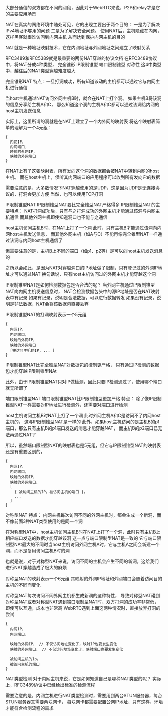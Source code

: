 大部分通信的双方都在不同的网段，因此对于WebRTC来说，P2P和relay才是它的主要应用场景

NAT在真实的网络环境中随处可见，它的出现主要出于两个目的：
一是为了解决IPv4地址不够用的问题
二是为了解决安全问题。
  使用NAT后，主机隐藏在内网，这样黑客就很难访问到内网主机
  从而达到保护内网主机的目的
  
NAT就是一种地址映射技术，它在内网地址与外网地址之间建立了映射关系

RFC3489和RFC5389就是最重要的两份NAT穿越的协议文档
在RFC3489协议中，将NAT分成4种类型，
  完全锥形
  IP限制锥型
  端口限制锥型
  对称性
这4中类型中，越往后的NAT类型穿越难度越大

完全锥形NAT
  特点：一旦打洞成功，所有知道该动的主机都可以通过它与内网主机进行通信
  
  当host主机通过NAT访问外网主机B时，就会在NAT上打个洞。
  如果主机B将该洞的信息分享给主机A和C，
  那么知道这个洞的主机A和C都可以通过该洞给内网的host主机发送信息
  
  实际上，这里所谓的洞就是在NAT上建立了一个内外网的映射表
  将这个映射表简单的理解为一个4元组：
  ```js
  {
    内网IP，
    内网端口,
    映射的外网IP,
    映射的外网端口
  }
  ```
  在NAT上有了这张映射表，所有发向这个洞的数据都会被NAT中转到内网的host主机。
  而在host主机上，侦听其内网端口的应用程序可以收到所有发向它的数据
  
  需要注意的是，大多数情况下NAT穿越使用的是UDP，这是因为UDP是无连接协议的，打洞会更加方便
  当然，也可以使用TCP打洞

IP限制锥型NAT
  IP限制锥型NAT要比完全锥型NAT严格得多
  IP限制锥型NAT的主要特点：
    NAT打洞成功后，只有与之打洞成功的外网主机才能通过该洞与内网主机通信
    而其他外网主机即使知道洞口也不能与之通信
    
  host主机访问主机B时，在NAT上打了一个洞
  此时，只有主机B才能通过该洞向内网host主机发送信息，
  而其他外网主机（如A与C）不能再像完全锥型NAT一样通过该洞与内网host主机通信了
  
  但需要注意的是，主机B上不同的端口（如p1、p2等）是可以向host主机发送消息的
  
  之所以会如此，是因为NAT对穿越洞口的IP地址做了限制，只有登记过的外网IP地址才可以通过NAT
  换句话说，只有host主机访问过的外网主机才能穿越这个洞
  
  IP限制锥型NAT是如何检测数据包是否合法的呢？
  当外网主机通过IP限制锥型NAT向内网主机发送信息时，
  NAT会检测数据包头中的源IP地址是否在NAT映射表中有记录
  如果有记录，说明是合法数据，可以进行数据转发
  如果没有记录，说明是非法数据，NAT会将该数据包直接丢弃
  
  IP限制锥型NAT的打洞映射表示一个5元组
  ```
  {
    内网IP，
    内网端口，
    映射的外网IP，
    映射的外网端口
    [被访问主机的IP, ... ]
  }
  ```
  IP限制锥型NAT比完全锥型NAT对数据包的控制更严格，
  只有通过IP检测的数据包才能穿越IP限制锥型NAt
  
  此外，由于IP限制锥型NAT只对IP做检测，因此只要IP检测通过了，使用哪个端口就无所谓了
  
端口限制锥型NAT
  端口限制锥型NAT比IP限制锥型更加严格
  特点：
    除了像IP限制锥型NAT一样需要对IP地址进行检测外，还需要对端口进行检测
    
  host主机访问主机B时NAT上打了一个洞
  此时外网主机A和C是访问不了内网host主机的，
  这与IP限制锥型NAT是一样的
  此外，如果host主机访问的是主机B的p1端口，那么只有主机B的p1端口发送的消息才能穿越NAT，
  而主机B的p2端口已无法再通过NAT了
  
  所以，虽然端口限制型NAT的映射表也是5元组，但它与IP限制锥型NAT的映射表还是有重要区别的，
  ```
  {
    内网IP，
    内网端口，
    映射的外网IP，
    映射的外网端口，
    [
      { 被访问主机的IP，被访问主机的端口 }，
      ...
    ]
  }
  ```
  
对称型NAT
  特点：
    内网主机每次访问不同的外网主机时，都会生成一个新洞，而不像前面3种NAT类型使用的是同一个洞
    
  在对称型NAT中，host主机访问主机B时在NAT上打了一个洞，此时只有主机B上相应端口发送的数据才能穿越该洞
  这一点与端口限制型NAT是一致的
  它与端口限制型NAt最大的不同时当host主机访问外网主机A时，它与主机A之间会新建一个洞，而不是复用访问主机B时的洞
  
  也就是说，对于对称型NAT来说，访问不同的主机会产生不同的新洞，这给我们进行NAT穿越造成了极大的麻烦
  
  对称型NAT的映射表示一个6元组
  其映射的外网IP地址和外网端口会随着访问目的主机的不同而变化
  
  对称型NAT每次访问不同外网主机都生成新洞的这种特性，
  导致对称型NAT碰到对称型NAT或者对称型NAT遇到端口限制型NAT时，双方打洞的成功率非常低，即使可以互通，成本也非常高
  WebRTC遇到上面这两种情况时，直接放弃打洞的尝试
  
  ```
  {
    内网IP，
    内网端口，
    
    映射的外网IP， // 不仅访问地址变化了，映射IP也要发生变化
    映射的外网端口， // 不仅访问地址变化了，映射端口也要发生变化
    
    被访问主机的Ip，
    被访问主机的端口
  }
  ```
  
NAT类型检测
  对于内网主机来说，它是如何知道自己是哪种NAT类型的呢？
  实际上，RFC3489协议中已经给出标准的检测流程
  
  需要注意的是，内网主机进行NAT类型检测时，需要用到两台STUN服务器，每台STUN服务器又需要两块网卡，
  每块网卡都需要配置公网IP地址，只有这样，环境才能符合检测流程的需求
  
  
  
  
  
  
  
  
  
  
  
  
  
  
  
  
  
